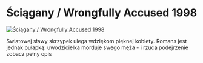Ściągany / Wrongfully Accused 1998 
=============
[![Ściągany / Wrongfully Accused 1998 ](http://vidos.pl/images/player.gif)](http://vidos.pl/ciagany-wrongfully-accused-1998)

 Światowej sławy skrzypek ulega wdziękom pięknej kobiety. Romans jest jednak pułapką: uwodzicielka morduje swego męża - i rzuca podejrzenie zobacz pełny opis

